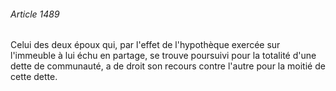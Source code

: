 ###### Article 1489

Celui des deux époux qui, par l'effet de l'hypothèque exercée sur l'immeuble à lui échu en partage, se trouve poursuivi pour la totalité d'une dette de communauté, a de droit son recours contre l'autre pour la moitié de cette dette.

